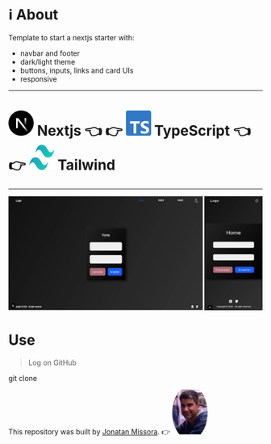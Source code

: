 # ℹ️ About 
Template to start a nextjs starter with:
  - navbar and footer
  - dark/light theme
  - buttons, inputs, links and card UIs
  - responsive

****************************

# <img src="/public/nextjs-icon.svg" alt="nextjs image" width="50px" height="50px" /> Nextjs 👈 👉 <img src="/public/typescript-icon.svg" alt="typescript image" width="50px" height="50px" /> TypeScript 👈 👉 <img src="/public/tailwindcss-icon.svg" alt="tailwind image" width="50px" height="50px" /> Tailwind  

****************************

![alt text](/public/preview.webp "preview image repository")

Use
======

> Log on GitHub
> 

  git clone 

This repository was built by [Jonatan Missora](https://github.com/jonatanjmissora).  👉  <img src="/public/avatar.png" width="70px" height="auto" alt="avatar image"/> 